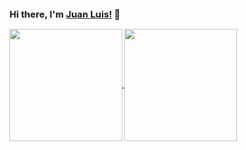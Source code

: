### Hi there, I'm [Juan Luis!](https://juanluisfg.com) 👋

<!--
**jluisfgarza/jluisfgarza** is a ✨ _special_ ✨ repository because its `README.md` (this file) appears on your GitHub profile.

Here are some ideas to get you started:

- 🔭 I’m currently working on ...
- 🌱 I’m currently learning ...
- 👯 I’m looking to collaborate on ...
- 🤔 I’m looking for help with ...
- 💬 Ask me about ...
- 📫 How to reach me: ...
- 😄 Pronouns: ...
- ⚡ Fun fact: ...
-->

<a href="https://github.com/jluisfgarza/github-readme-stats">
  <img height=200 align="center" src="https://github-readme-stats.vercel.app/api?username=jluisfgarza" />
</a>
<a href="#">
  <img height=200 align="center" src="https://github-readme-stats.vercel.app/api/top-langs?username=jluisfgarza&layout=compact&langs_count=8&card_width=320" />
</a>
